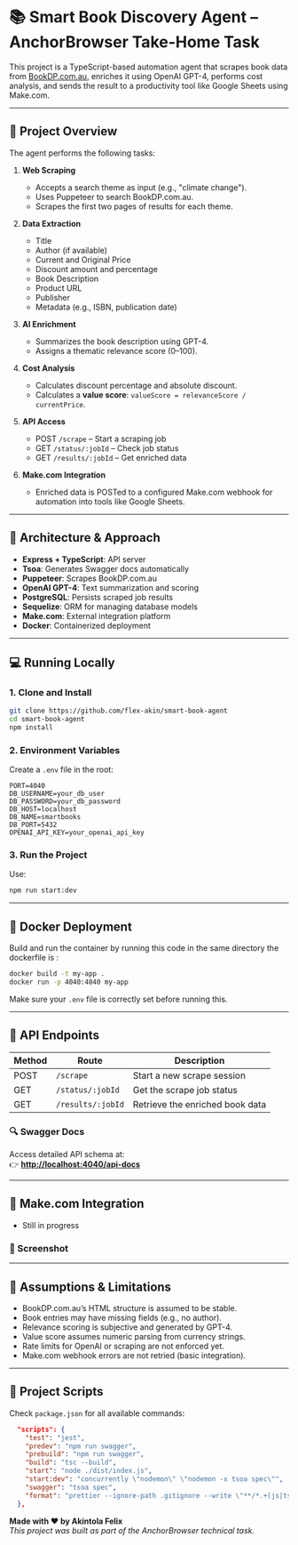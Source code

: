 
# 📚 Smart Book Discovery Agent – AnchorBrowser Take-Home Task

This project is a TypeScript-based automation agent that scrapes book data from [BookDP.com.au](https://bookdp.com.au), enriches it using OpenAI GPT-4, performs cost analysis, and sends the result to a productivity tool like Google Sheets using Make.com.

---

## 🚀 Project Overview

The agent performs the following tasks:

1. **Web Scraping**
   - Accepts a search theme as input (e.g., "climate change").
   - Uses Puppeteer to search BookDP.com.au.
   - Scrapes the first two pages of results for each theme.

2. **Data Extraction**
   - Title
   - Author (if available)
   - Current and Original Price
   - Discount amount and percentage
   - Book Description
   - Product URL
   - Publisher
   - Metadata (e.g., ISBN, publication date)

3. **AI Enrichment**
   - Summarizes the book description using GPT-4.
   - Assigns a thematic relevance score (0–100).

4. **Cost Analysis**
   - Calculates discount percentage and absolute discount.
   - Calculates a **value score**: `valueScore = relevanceScore / currentPrice`.

5. **API Access**
   - POST `/scrape` – Start a scraping job
   - GET `/status/:jobId` – Check job status
   - GET `/results/:jobId` – Get enriched data

6. **Make.com Integration**
   - Enriched data is POSTed to a configured Make.com webhook for automation into tools like Google Sheets.

---

## 🧱 Architecture & Approach

- **Express + TypeScript**: API server
- **Tsoa**: Generates Swagger docs automatically
- **Puppeteer**: Scrapes BookDP.com.au
- **OpenAI GPT-4**: Text summarization and scoring
- **PostgreSQL**: Persists scraped job results
- **Sequelize**: ORM for managing database models
- **Make.com**: External integration platform
- **Docker**: Containerized deployment

---

## 💻 Running Locally

### 1. Clone and Install
```bash
git clone https://github.com/flex-akin/smart-book-agent
cd smart-book-agent
npm install
```

### 2. Environment Variables

Create a `.env` file in the root:

```env
PORT=4040
DB_USERNAME=your_db_user
DB_PASSWORD=your_db_password
DB_HOST=localhost
DB_NAME=smartbooks
DB_PORT=5432
OPENAI_API_KEY=your_openai_api_key
```

### 3. Run the Project

Use:
```bash
npm run start:dev
```

---

## 🐳 Docker Deployment

Build and run the container by running this code in the same directory the dockerfile is :
```bash
docker build -t my-app .
docker run -p 4040:4040 my-app
```

Make sure your `.env` file is correctly set before running this.

---

## 🔌 API Endpoints

| Method | Route               | Description                          |
|--------|---------------------|--------------------------------------|
| POST   | `/scrape`           | Start a new scrape session           |
| GET    | `/status/:jobId`    | Get the scrape job status            |
| GET    | `/results/:jobId`   | Retrieve the enriched book data      |

### 🔍 Swagger Docs

Access detailed API schema at:  
👉 **[http://localhost:4040/api-docs](http://localhost:4040/api-docs)**

---

## 🔗 Make.com Integration

- Still in progress

### 📸 Screenshot


---

## 🧩 Assumptions & Limitations

- BookDP.com.au’s HTML structure is assumed to be stable.
- Book entries may have missing fields (e.g., no author).
- Relevance scoring is subjective and generated by GPT-4.
- Value score assumes numeric parsing from currency strings.
- Rate limits for OpenAI or scraping are not enforced yet.
- Make.com webhook errors are not retried (basic integration).

---

## 📁 Project Scripts

Check `package.json` for all available commands:
```json
  "scripts": {
    "test": "jest",
    "predev": "npm run swagger",
    "prebuild": "npm run swagger",
    "build": "tsc --build",
    "start": "node ./dist/index.js",
    "start:dev": "concurrently \"nodemon\" \"nodemon -x tsoa spec\"",
    "swagger": "tsoa spec",
    "format": "prettier --ignore-path .gitignore --write \"**/*.+(js|ts|json)\""
  },
```

**Made with ❤️ by Akintola Felix**  
_This project was built as part of the AnchorBrowser technical task._
